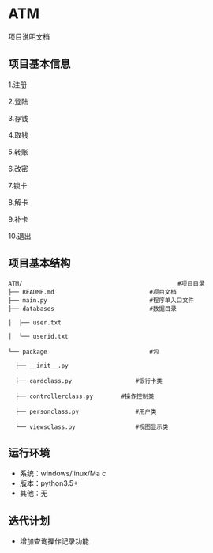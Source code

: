 # ATM

项目说明文档



## 项目基本信息

1.注册

2.登陆

3.存钱

4.取钱

5.转账

6.改密

7.锁卡

8.解卡

9.补卡

10.退出



## 项目基本结构

```├── README.md
ATM/											#项目目录
├── README.md							#项目文档
├── main.py								#程序单入口文件
├── databases							#数据目录

│  ├── user.txt						

│  └── userid.txt

└── package								#包

  ├── __init__.py

  ├── cardclass.py					#银行卡类
		
  ├── controllerclass.py		#操作控制类

  ├── personclass.py				#用户类

  └── viewsclass.py					#视图显示类
```



## 运行环境

* 系统：windows/linux/Ma c
* 版本：python3.5+
* 其他：无



## 迭代计划

* 增加查询操作记录功能

